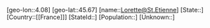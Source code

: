 ﻿---
location: [45.67,4.08]
type: City
tags:
- geo/City


SpocWebEntityId: 32096
isDeleted: false
confidential: public

---
[geo-lon::4.08]
[geo-lat::45.67]
[name::Lorette@St.Etienne]
[State::]
[Country::[[France]]]
[StateId::]
[Population::]
[Unknown::]

